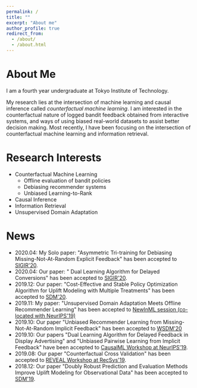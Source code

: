 ```yaml
---
permalink: /
title: ""
excerpt: "About me"
author_profile: true
redirect_from:
  - /about/
  - /about.html
---
```


# About Me
I am a fourth year undergraduate at Tokyo Institute of Technology.

My research lies at the intersection of machine learning and causal inference called _counterfactual machine learning_.
I am interested in the counterfactual nature of logged bandit feedback obtained from interactive systems, and ways of using biased real-world datasets to assist better decision making. Most recently, I have been focusing on the intersection of counterfactual machine learning and information retrieval.

# Research Interests
- Counterfactual Machine Learning
    - Offline evaluation of bandit policies
    - Debiasing recommender systems
    - Unbiased Learning-to-Rank
- Causal Inference
- Information Retrieval
- Unsupervised Domain Adaptation

# News
- 2020.04: My Solo paper: "Asymmetric Tri-training for Debiasing Missing-Not-At-Random Explicit Feedback" has been accepted to [SIGIR'20](https://sigir.org/sigir2020/).
- 2020.04: Our paper: " Dual Learning Algorithm for Delayed Conversions" has been accepted to [SIGIR'20](https://sigir.org/sigir2020/).
- 2019.12: Our paper: "Cost-Effective and Stable Policy Optimization Algorithm for Uplift Modeling with Multiple Treatments" has been accepted to [SDM'20](https://www.siam.org/conferences/cm/conference/sdm20).
- 2019.11: My paper: "Unsupervised Domain Adaptation Meets Offline Recommender Learning" has been accepted to [NewInML session (co-located with NeurIPS'19)](https://nehzux.github.io/NewInML2019/)
- 2019.10: Our paper "Unbiased Recommender Learning from Missing-Not-At-Random Implicit Feedback" has been accepted to [WSDM'20](http://www.wsdm-conference.org/2020/)
- 2019.10: Our papers "Dual Learning Algorithm for Delayed Feedback in Display Advertising" and "Unbiased Pairwise Learning from Implicit Feedback" have been accepted to [CausalML Workshop at NeurIPS'19](http://tripods.cis.cornell.edu/neurips19_causalml/).
- 2019.08: Our paper "Counterfactual Cross Validation" has been accepted to [REVEAL Workshop at RecSys'19](https://sites.google.com/view/reveal2019/home?authuser=0).
- 2018.12: Our paper "Doubly Robust Prediction and Evaluation Methods Improve Uplift Modeling for Observational Data" has been accepted to [SDM'19](https://www.siam.org/Conferences/CM/Conference/sdm19).
